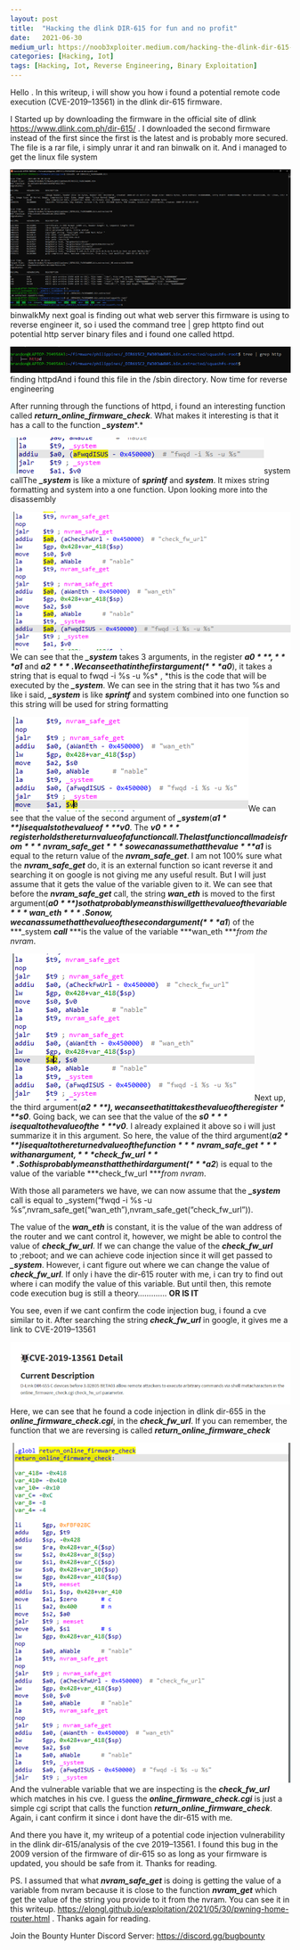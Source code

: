 ```yaml
---
layout:	post
title:	"Hacking the dlink DIR-615 for fun and no profit"
date:	2021-06-30
medium_url: https://noob3xploiter.medium.com/hacking-the-dlink-dir-615-for-fun-and-no-profit-a2f1689f9920
categories: [Hacking, Iot]
tags: [Hacking, Iot, Reverse Engineering, Binary Exploitation]
---
```


  Hello . In this writeup, i will show you how i found a potential remote code execution (CVE-2019–13561) in the dlink dir-615 firmware.

I Started up by downloading the firmware in the official site of dlink <https://www.dlink.com.ph/dir-615/> . I downloaded the second firmware instead of the first since the first is the latest and is probably more secured. The file is a rar file, i simply unrar it and ran binwalk on it. And i managed to get the linux file system

![](/img/1*Lw9M0ouKQi6pBlPFQ9npJg.png)binwalkMy next goal is finding out what web server this firmware is using to reverse engineer it, so i used the command tree | grep httpto find out potential http server binary files and i found one called httpd.

![](/img/1*0nSTmLSG-hVkckw6CtZcJg.png)finding httpdAnd i found this file in the /sbin directory. Now time for reverse engineering

After running through the functions of httpd, i found an interesting function called ***return\_online\_firmware\_check***. What makes it interesting is that it has a call to the function ***\_system****.*

![](/img/1*_sjmw8xp-28vy-rZpAGmIA.png)system callThe ***\_system*** is like a mixture of ***sprintf*** and ***system***. It mixes string formatting and system into a one function. Upon looking more into the disassembly

![](/img/1*y9pQ57iPHkoTXCkCystx7A.png)We can see that the ***\_system*** takes 3 arguments, in the register ***$a0***, ***$a1*** and ***$a2***. We can see that in the first argument(***$a0***), it takes a string that is equal to fwqd -i %s -u %s* , *this is the code that will be executed by the ***\_system***. We can see in the string that it has two %s and like i said, ***\_system*** is like ***sprintf*** and system combined into one function so this string will be used for string formatting

![](/img/1*LMIaOexTGt0GDCgo68lN_A.png)We can see that the value of the second argument of ***\_system***(***$a1***) is equals to the value of ***$v0***. The ***$v0*** register holds the return value of a function call. The last function call made is from ***nvram\_safe\_get*** so we can assume that the value ***$a1*** is equal to the return value of the ***nvram\_safe\_get***. I am not 100% sure what the ***nvram\_safe\_get*** do, it is an external function so icant reverse it and searching it on google is not giving me any useful result. But I will just assume that it gets the value of the variable given to it. We can see that before the ***nvram\_safe\_get*** call, the string ***wan\_eth*** is moved to the first argument(***$a0***) so that probably means this will get the value of the variable ***wan\_eth***. So now, we can assume that the value of the second argument(***$a1***) of the ***\_system ***call*** ***is the value of the variable ***wan\_eth ****from the nvram*.

![](/img/1*Luo3klWcFylEYwoCgf1_fQ.png)Next up, the third argument(***$a2***), we can see that it takes the value of the register ***$s0***. Going back, we can see that the value of the ***$s0*** is equal to the value of the ***$v0***. I already explained it above so i will just summarize it in this argument. So here, the value of the third argument(***$a2***) is equal to the returned value of the function ***nvram\_safe\_get*** with an argument, ***check\_fw\_url***. So this probably means that the third argument(***$a2***) is equal to the value of the variable ***check\_fw\_url ****from nvram*.

With those all parameters we have, we can now assume that the ***\_system*** call is equal to \_system(“fwqd -i %s -u %s”,nvram\_safe\_get(“wan\_eth”),nvram\_safe\_get(“check\_fw\_url”)).

The value of the ***wan\_eth*** is constant, it is the value of the wan address of the router and we cant control it, however, we might be able to control the value of ***check\_fw\_url***. If we can change the value of the ***check\_fw\_url*** to ;reboot; and we can achieve code injection since it will get passed to ***\_system***. However, i cant figure out where we can change the value of ***check\_fw\_url***. If only i have the dir-615 router with me, i can try to find out where i can modify the value of this variable. But until then, this remote code execution bug is still a theory…………. **OR IS IT**

You see, even if we cant confirm the code injection bug, i found a cve similar to it. After searching the string ***check\_fw\_url*** in google, it gives me a link to CVE-2019–13561

![](/img/1*d4aSORNVndZe05g-gnO8Cg.png)Here, we can see that he found a code injection in dlink dir-655 in the ***online\_firmware\_check.cgi***, in the ***check\_fw\_url***. If you can remember, the function that we are reversing is called ***return\_online\_firmware\_check***

![](/img/1*43qVkwvxJD3ENacitS5TOA.png)And the vulnerable variable that we are inspecting is the ***check\_fw\_url*** which matches in his cve. I guess the ***online\_firmware\_check.cgi*** is just a simple cgi script that calls the function ***return\_online\_firmware\_check***. Again, i cant confirm it since i dont have the dir-615 with me.

And there you have it, my writeup of a potential code injection vulnerability in the dlink dir-615/analysis of the cve 2019–13561. I found this bug in the 2009 version of the firmware of dir-615 so as long as your firmware is updated, you should be safe from it. Thanks for reading.

PS. I assumed that what ***nvram\_safe\_get*** is doing is getting the value of a variable from nvram because it is close to the function ***nvram\_get*** which get the value of the string you provide to it from the nvram. You can see it in this writeup. <https://elongl.github.io/exploitation/2021/05/30/pwning-home-router.html> . Thanks again for reading.

Join the Bounty Hunter Discord Server: <https://discord.gg/bugbounty>

  